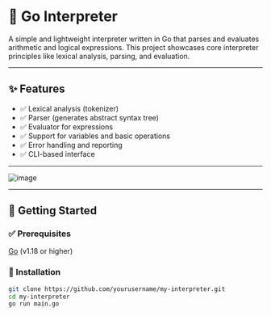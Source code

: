# 🧮 Go Interpreter

A simple and lightweight interpreter written in Go that parses and evaluates arithmetic and logical expressions. This project showcases core interpreter principles like lexical analysis, parsing, and evaluation.

---

## ✨ Features

- ✅ Lexical analysis (tokenizer)
- ✅ Parser (generates abstract syntax tree)
- ✅ Evaluator for expressions
- ✅ Support for variables and basic operations
- ✅ Error handling and reporting
- ✅ CLI-based interface

---
![image](https://github.com/user-attachments/assets/53ae83ba-c6a9-4593-ab83-c6a2f2ae5077)

---
## 🚀 Getting Started

### ✅ Prerequisites

[Go](https://golang.org/doc/install) (v1.18 or higher)

### 🔧 Installation

```bash
git clone https://github.com/yourusername/my-interpreter.git
cd my-interpreter
go run main.go
